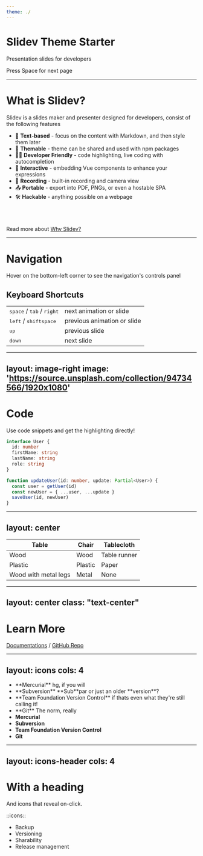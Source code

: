 ```yaml
---
theme: ./
---
```


# Slidev Theme **Starter**

Presentation slides for developers

<div class="pt-12">
  <span @click="next" class="px-2 p-1 rounded cursor-pointer hover:bg-white hover:bg-opacity-10">
    Press Space for next page <carbon:arrow-right class="inline"/>
  </span>
</div>

---

# What is Slidev?

Slidev is a slides maker and presenter designed for developers, consist of the following features

- 📝 **Text-based** - focus on the content with Markdown, and then style them later
- 🎨 **Themable** - theme can be shared and used with npm packages
- 🧑‍💻 **Developer Friendly** - code highlighting, live coding with autocompletion
- 🤹 **Interactive** - embedding Vue components to enhance your expressions
- 🎥 **Recording** - built-in recording and camera view
- 📤 **Portable** - export into PDF, PNGs, or even a hostable SPA
- 🛠 **Hackable** - anything possible on a webpage

<br>
<br>

Read more about [Why Slidev?](https://sli.dev/guide/why)

---

# Navigation

Hover on the bottom-left corner to see the navigation's controls panel

## Keyboard Shortcuts

|     |     |
| --- | --- |
| <kbd>space</kbd> / <kbd>tab</kbd> / <kbd>right</kbd> | next animation or slide |
| <kbd>left</kbd>  / <kbd>shift</kbd><kbd>space</kbd> | previous animation or slide |
| <kbd>up</kbd> | previous slide |
| <kbd>down</kbd> | next slide |

---
layout: image-right
image: 'https://source.unsplash.com/collection/94734566/1920x1080'
---

# Code

Use code snippets and get the highlighting directly!

```ts
interface User {
  id: number
  firstName: string
  lastName: string
  role: string
}

function updateUser(id: number, update: Partial<User>) {
  const user = getUser(id)
  const newUser = { ...user, ...update }
  saveUser(id, newUser)
}
```

---
layout: center
---

| Table                  | Chair   | Tablecloth   |
| ---------------------- | ------- | ------------ |
| Wood                 | Wood  | Table runner |
| Plastic                | Plastic | Paper        |
| Wood with metal legs | Metal   | None         |

---
layout: center
class: "text-center"
---

# Learn More

[Documentations](https://sli.dev) / [GitHub Repo](https://github.com/slidevjs/slidev)

---
layout: icons
cols: 4
---

- <logos-mercurial />
  **Mercurial**
  hg, if you will
- <logos-subversion />
  **Subversion**
  **Sub**par or just an older **version**?
- <logos-visual-studio />
  **Team Foundation Version Control**
  if thats even what they're still calling it!
- <logos-git-icon />
  **Git**
  The norm, really
- <logos-mercurial /> **Mercurial**
- <logos-subversion /> **Subversion**
- <logos-visual-studio /> **Team Foundation Version Control**
- <logos-git-icon /> **Git**

---
layout: icons-header
cols: 4
---

# With a heading
And icons that reveal on-click.

::icons::

<v-clicks>

- <solar-box-bold-duotone /> Backup
- <solar-archive-up-bold-duotone /> Versioning
- <solar-hand-stars-bold-duotone /> Sharability
- <solar-rocket-2-bold-duotone /> Release management

</v-clicks>